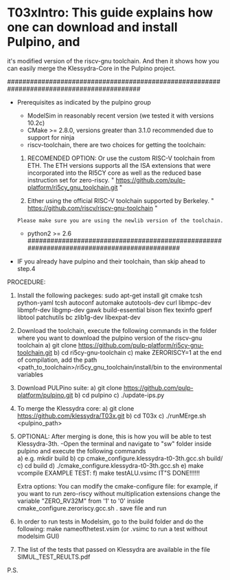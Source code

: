 # T03xIntro: This guide explains how one can download and install Pulpino, and 
it's modified version of the riscv-gnu toolchain. And then it shows how 
you can easily merge the Klessydra-Core in the Pulpino project.

###########################################################################################
- Prerequisites as indicated by the pulpino group
	- ModelSim in reasonably recent version (we tested it with versions 10.2c)
	- CMake >= 2.8.0, versions greater than 3.1.0 recommended due to support for ninja
	- riscv-toolchain, there are two choices for getting the toolchain: 

  	1) RECOMENDED OPTION: Or use the custom RISC-V toolchain from ETH. 
  	The ETH versions supports all the ISA extensions that were incorporated 
	  into the RI5CY core as well as the reduced base instruction set for zero-riscy.
	        " https://github.com/pulp-platform/ri5cy_gnu_toolchain.git "

	2) Either using the official RISC-V toolchain supported by Berkeley.
 	       " https://github.com/riscv/riscv-gnu-toolchain "


	  Please make sure you are using the newlib version of the toolchain.
	- python2 >= 2.6
###########################################################################################

- IF you already have pulpino and their toolchain, than skip ahead to step.4


PROCEDURE:
1.	Install the following packeges:
		sudo apt-get install git cmake tcsh python-yaml tcsh autoconf automake autotools-dev curl libmpc-dev libmpfr-dev libgmp-dev gawk build-essential bison flex texinfo gperf libtool patchutils bc zlib1g-dev libexpat-dev

2.	Download the toolchain, execute the following commands in the folder where you want to download the pulpino version of the riscv-gnu toolchain
		a) git clone https://github.com/pulp-platform/ri5cy-gnu-toolchain.git
		b) cd ri5cy-gnu-toolchain
		c) make ZERORISCY=1
	at the end of compilation, add the path <path_to_toolchain>/ri5cy_gnu_toolchain/install/bin to the environmental variables

3.	Download PULPino suite:
		a) git clone https://github.com/pulp-platform/pulpino.git
		b) cd pulpino
		c) ./update-ips.py	
	
4.	To merge the Klessydra core:
		a) git clone https://github.com/klessydra/T03x.git
                b) cd T03x
        	c) ./runMErge.sh <pulpino_path>

5.	OPTIONAL: After merging is done, this is how you will be able to test Klessydra-3th.
		-Open the terminal and navigate to "sw" folder inside pulpino and execute the following commands		
			a) e.g. mkdir build
			b) cp cmake_configure.klessydra-t0-3th.gcc.sh build/
			c) cd build
			d) ./cmake_configure.klessydra-t0-3th.gcc.sh
			e) make vcompile
                        EXAMPLE TEST:
			f) make testALU.vsimc
	IT"S DONE!!!!!!

	Extra options: You can modify the cmake-configure file:
	for example, if you want to run zero-riscy without multiplication extensions change the variable "ZERO_RV32M" from '1' to '0' inside cmake_configure.zeroriscy.gcc.sh .
	save file and run

6.	In order to run tests in Modelsim, go to the build folder and do the following:
		make nameofthetest.vsim (or .vsimc to run a test without modelsim GUI)

7.	The list of the tests that passed on Klessydra are available in the file SIMUL_TEST_REULTS.pdf


P.S.
